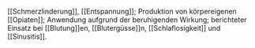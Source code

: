 [[Schmerzlinderung]], [[Entspannung]]; Produktion von körpereigenen [[Opiaten]]; Anwendung aufgrund der beruhigenden Wirkung; berichteter Einsatz bei [[Blutung]]en, [[Blutergüsse]]n, [[Schlaflosigkeit]] und [[Sinusitis]].